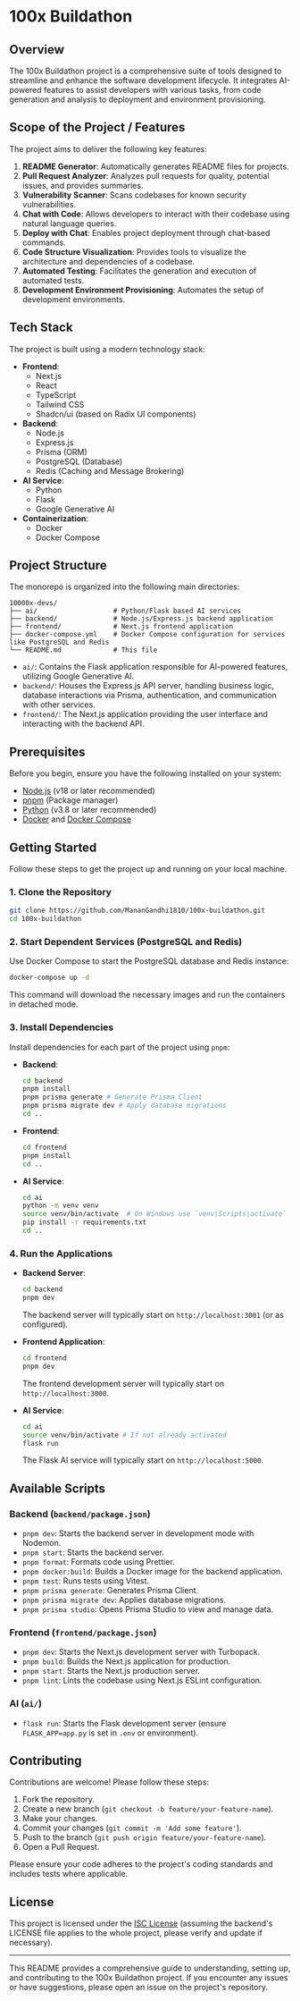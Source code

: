 # 100x Buildathon

## Overview

The 100x Buildathon project is a comprehensive suite of tools designed to streamline and enhance the software development lifecycle. It integrates AI-powered features to assist developers with various tasks, from code generation and analysis to deployment and environment provisioning.

## Scope of the Project / Features

The project aims to deliver the following key features:

1.  **README Generator**: Automatically generates README files for projects.
2.  **Pull Request Analyzer**: Analyzes pull requests for quality, potential issues, and provides summaries.
3.  **Vulnerability Scanner**: Scans codebases for known security vulnerabilities.
4.  **Chat with Code**: Allows developers to interact with their codebase using natural language queries.
5.  **Deploy with Chat**: Enables project deployment through chat-based commands.
6.  **Code Structure Visualization**: Provides tools to visualize the architecture and dependencies of a codebase.
7.  **Automated Testing**: Facilitates the generation and execution of automated tests.
8.  **Development Environment Provisioning**: Automates the setup of development environments.

## Tech Stack

The project is built using a modern technology stack:

*   **Frontend**:
    *   Next.js
    *   React
    *   TypeScript
    *   Tailwind CSS
    *   Shadcn/ui (based on Radix UI components)
*   **Backend**:
    *   Node.js
    *   Express.js
    *   Prisma (ORM)
    *   PostgreSQL (Database)
    *   Redis (Caching and Message Brokering)
*   **AI Service**:
    *   Python
    *   Flask
    *   Google Generative AI
*   **Containerization**:
    *   Docker
    *   Docker Compose

## Project Structure

The monorepo is organized into the following main directories:

```
10000x-devs/
├── ai/                   # Python/Flask based AI services
├── backend/              # Node.js/Express.js backend application
├── frontend/             # Next.js frontend application
├── docker-compose.yml    # Docker Compose configuration for services like PostgreSQL and Redis
└── README.md             # This file
```

*   `ai/`: Contains the Flask application responsible for AI-powered features, utilizing Google Generative AI.
*   `backend/`: Houses the Express.js API server, handling business logic, database interactions via Prisma, authentication, and communication with other services.
*   `frontend/`: The Next.js application providing the user interface and interacting with the backend API.

## Prerequisites

Before you begin, ensure you have the following installed on your system:

*   [Node.js](https://nodejs.org/) (v18 or later recommended)
*   [pnpm](https://pnpm.io/) (Package manager)
*   [Python](https://www.python.org/) (v3.8 or later recommended)
*   [Docker](https://www.docker.com/get-started) and [Docker Compose](https://docs.docker.com/compose/install/)

## Getting Started

Follow these steps to get the project up and running on your local machine.

### 1. Clone the Repository

```bash
git clone https://github.com/MananGandhi1810/100x-buildathon.git
cd 100x-buildathon
```

### 2. Start Dependent Services (PostgreSQL and Redis)

Use Docker Compose to start the PostgreSQL database and Redis instance:

```bash
docker-compose up -d
```

This command will download the necessary images and run the containers in detached mode.

### 3. Install Dependencies

Install dependencies for each part of the project using `pnpm`:

*   **Backend**:
    ```bash
    cd backend
    pnpm install
    pnpm prisma generate # Generate Prisma Client
    pnpm prisma migrate dev # Apply database migrations
    cd ..
    ```

*   **Frontend**:
    ```bash
    cd frontend
    pnpm install
    cd ..
    ```

*   **AI Service**:
    ```bash
    cd ai
    python -m venv venv
    source venv/bin/activate  # On Windows use `venv\Scripts\activate`
    pip install -r requirements.txt
    cd ..
    ```

### 4. Run the Applications

*   **Backend Server**:
    ```bash
    cd backend
    pnpm dev
    ```
    The backend server will typically start on `http://localhost:3001` (or as configured).

*   **Frontend Application**:
    ```bash
    cd frontend
    pnpm dev
    ```
    The frontend development server will typically start on `http://localhost:3000`.

*   **AI Service**:
    ```bash
    cd ai
    source venv/bin/activate # If not already activated
    flask run
    ```
    The Flask AI service will typically start on `http://localhost:5000`.

## Available Scripts

### Backend (`backend/package.json`)

*   `pnpm dev`: Starts the backend server in development mode with Nodemon.
*   `pnpm start`: Starts the backend server.
*   `pnpm format`: Formats code using Prettier.
*   `pnpm docker:build`: Builds a Docker image for the backend application.
*   `pnpm test`: Runs tests using Vitest.
*   `pnpm prisma generate`: Generates Prisma Client.
*   `pnpm prisma migrate dev`: Applies database migrations.
*   `pnpm prisma studio`: Opens Prisma Studio to view and manage data.

### Frontend (`frontend/package.json`)

*   `pnpm dev`: Starts the Next.js development server with Turbopack.
*   `pnpm build`: Builds the Next.js application for production.
*   `pnpm start`: Starts the Next.js production server.
*   `pnpm lint`: Lints the codebase using Next.js ESLint configuration.

### AI (`ai/`)

*   `flask run`: Starts the Flask development server (ensure `FLASK_APP=app.py` is set in `.env` or environment).

## Contributing

Contributions are welcome! Please follow these steps:

1.  Fork the repository.
2.  Create a new branch (`git checkout -b feature/your-feature-name`).
3.  Make your changes.
4.  Commit your changes (`git commit -m 'Add some feature'`).
5.  Push to the branch (`git push origin feature/your-feature-name`).
6.  Open a Pull Request.

Please ensure your code adheres to the project's coding standards and includes tests where applicable.

## License

This project is licensed under the [ISC License](backend/LICENSE) (assuming the backend's LICENSE file applies to the whole project, please verify and update if necessary).

---

This README provides a comprehensive guide to understanding, setting up, and contributing to the 100x Buildathon project. If you encounter any issues or have suggestions, please open an issue on the project's repository.
